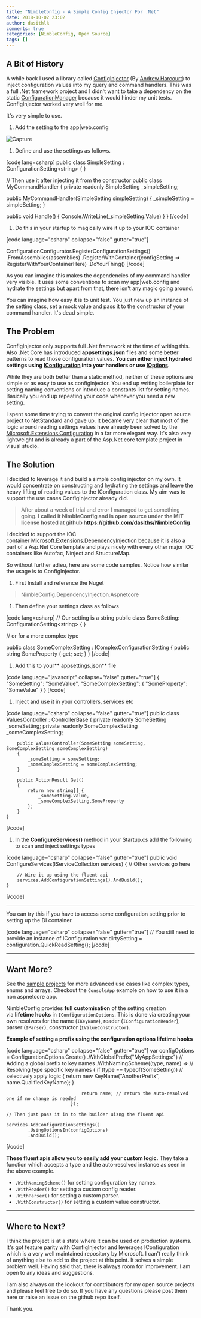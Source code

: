 ```yaml
---
title: "NimbleConfig - A Simple Config Injector For .Net"
date: 2018-10-02 23:02
author: dasithlk
comments: true
categories: [NimbleConfig, Open Source]
tags: []
---
```



## A Bit of History



A while back I used a library called <a href="https://github.com/ConfigInjectorContributors/ConfigInjector" target="_blank" rel="noopener">ConfigInjector</a> (By <a href="https://uglybugger.org/" target="_blank" rel="noopener">Andrew Harcourt</a>) to inject configuration values into my query and command handlers. This was a full .Net framework project and I didn't want to take a dependency on the static <a href="https://stackoverflow.com/questions/1189364/reading-settings-from-app-config-or-web-config-in-net" target="_blank" rel="noopener">ConfigurationManager</a> because it would hinder my unit tests. ConfigInjector worked very well for me.

It's very simple to use.



1.  Add the setting to the app|web.config

![Capture](https://gossipprotocol.files.wordpress.com/2018/10/capture1.png)



1.  Define and use the settings as follows.

[code lang=csharp]
public class SimpleSetting : ConfigurationSetting&lt;string&gt;
{
}

// Then use it after injecting it from the constructor
public class MyCommandHandler
{
private readonly SimpleSetting _simpleSetting;

public MyCommandHandler(SimpleSetting simpleSetting)
{
_simpleSetting = simpleSetting;
}

public void Handle()
{
Console.WriteLine(_simpleSetting.Value)
}
}
[/code]



1.  Do this in your startup to magically wire it up to your IOC container

[code language="csharp" collapse="false" gutter="true"]

ConfigurationConfigurator.RegisterConfigurationSettings()
                         .FromAssemblies(assemblies)
                         .RegisterWithContainer(configSetting =&gt; RegisterWithYourContainerHere)
                         .DoYourThing()
[/code]

As you can imagine this makes the dependencies of my command handler very visible. It uses some conventions to scan my app|web.config and hydrate the settings but apart from that, there isn't any magic going around.

You can imagine how easy it is to unit test. You just new up an instance of the setting class, set a mock value and pass it to the constructor of your command handler. It's dead simple.



## The Problem



ConfigInjector only supports full .Net framework at the time of writing this. Also .Net Core has introduced **appsettings.json** files and some better patterns to read those configuration values. **You can either inject hydrated settings using <a href="https://www.c-sharpcorner.com/article/configuration-in-asp-net-core/" target="_blank" rel="noopener">IConfiguration</a> into your handlers or use <a href="https://docs.microsoft.com/en-us/aspnet/core/fundamentals/configuration/options?view=aspnetcore-2.1" target="_blank" rel="noopener">IOptions</a>.**

While they are both better than a static method, neither of these options are simple or as easy to use as configinjector. You end up writing boilerplate for setting naming conventions or introduce a constants list for setting names. Basically you end up repeating your code whenever you need a new setting.

I spent some time trying to convert the original config injector open source project to NetStandard and gave up. It became very clear that most of the logic around reading settings values have already been solved by the <a href="https://github.com/aspnet/Configuration" target="_blank" rel="noopener">Microsoft.Extensions.Configuration</a> in a far more elegant way. It's also very lightweight and is already a part of the Asp.Net core template project in visual studio.



## The Solution



I decided to leverage it and build a simple config injector on my own. It would concentrate on constructing and hydrating the settings and leave the heavy lifting of reading values to the IConfiguration class. My aim was to support the use cases ConfigInjector already did.



>After about a week of trial and error I managed to get something going. **I called it NimbleConfig and is open source under the MIT license hosted at github <a href="https://github.com/dasiths/NimbleConfig" target="_blank" rel="noopener">https://github.com/dasiths/NimbleConfig </a>**



I decided to support the IOC container <a href="https://github.com/aspnet/DependencyInjection" target="_blank" rel="noopener"><span class="pl-en">Microsoft</span>.<span class="pl-en">Extensions</span>.<span class="pl-en">DependencyInjection</span></a> because it is also a part of a Asp.Net Core template and plays nicely with every other major IOC containers like Autofac, Ninject and StructureMap.

So without further adieu, here are some code samples. Notice how similar the usage is to ConfigInjector.



1.  First Install and reference the Nuget



>NimbleConfig.DependencyInjection.Aspnetcore





1.  Then define your settings class as follows

[code lang=csharp]
// Our setting is a string
public class SomeSetting: ConfigurationSetting&lt;string&gt;
{
}

// or for a more complex type

public class SomeComplexSetting : IComplexConfigurationSetting
{
public string SomeProperty { get; set; }
}
[/code]



1.  Add this to your** appsettings.json** file

[code language="javascript" collapse="false" gutter="true"]
   {
        "SomeSetting": "SomeValue",
        "SomeComplexSetting": {
            "SomeProperty": "SomeValue"
        }
    }
[/code]



1.  Inject and use it in your controllers, services etc

[code language="csharp" collapse="false" gutter="true"]
    public class ValuesController : ControllerBase
    {
        private readonly SomeSetting _someSetting;
        private readonly SomeComplexSetting _someComplexSetting;

        public ValuesController(SomeSetting someSetting, SomeComplexSetting someComplexSetting)
        {
            _someSetting = someSetting;
            _someComplexSetting = someComplexSetting;
        }

        public ActionResult Get()
        {
            return new string[] {
                _someSetting.Value,
                _someComplexSetting.SomeProperty
            };
        }
    }
[/code]



1.  In the **ConfigureServices()** method in your Startup.cs add the following to scan and inject settings types

[code language="csharp" collapse="false" gutter="true"]
    public void ConfigureServices(IServiceCollection services)
    {
        // Other services go here

        // Wire it up using the fluent api
        services.AddConfigurationSettings().AndBuild();
    }
[/code]

<hr />

You can try this if you have to access some configuration setting prior to setting up the DI container.

[code language="csharp" collapse="false" gutter="true"]
    // You still need to provide an instance of IConfiguration
    var dirtySetting = configuration.QuickReadSetting();
[/code]

<hr />



## Want More?



See the <a href="https://github.com/dasiths/NimbleConfig/tree/master/Samples" target="_blank" rel="noopener">sample projects</a> for more advanced use cases like complex types, enums and arrays. Checkout the `ConsoleApp` example on how to use it in a non aspnetcore app.

NimbleConfig provides **full customisation** of the setting creation via **lifetime hooks** in `IConfigurationOptions`. This is done via creating your own resolvers for the name (`IKeyName`), reader (`IConfigurationReader`), parser (`IParser`), constructor (`IValueConstructor`).

**Example of setting a prefix using the configuration options lifetime hooks**

[code language="csharp" collapse="false" gutter="true"]
    var configOptions = ConfigurationOptions.Create()
                            .WithGlobalPrefix("MyAppSettings:") // Adding a global prefix to key names
                            .WithNamingScheme((type, name) =&gt; // Resolving type specific key names
                            {
                                if (type == typeof(SomeSetting)) // selectively apply logic
                                {
                                    return new KeyName("AnotherPrefix", name.QualifiedKeyName);
                                }

                                return name; // return the auto-resolved one if no change is needed
                            });

    // Then just pass it in to the builder uisng the fluent api

    services.AddConfigurationSettings()
            .UsingOptionsIn(configOptions)
            .AndBuild();
[/code]

**These fluent apis allow you to easily add your custom logic.** They take a function which accepts a type and the auto-resolved instance as seen in the above example.



*   `.WithNamingScheme()` for setting configuration key names.
*   `.WithReader()` for setting a custom config reader.
*   `.WithParser()` for setting a custom parser.
*   `.WithConstructor()` for setting a custom value constructor.

<hr />



## Where to Next?



I think the project is at a state where it can be used on production systems. It's got feature parity with ConfigInjector and leverages IConfiguration which is a very well maintained repository by Microsoft. I can't really think of anything else to add to the project at this point. It solves a simple problem well. Having said that, there is always room for improvement. I am open to any ideas and suggestions.

I am also always on the lookout for contributors for my open source projects and please feel free to do so. If you have any questions please post them here or raise an issue on the github repo itself.

Thank you.
